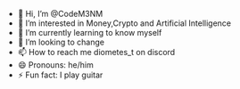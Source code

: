 - 👋 Hi, I’m @CodeM3NM
- 👀 I’m interested in Money,Crypto and Artificial Intelligence
- 🌱 I’m currently learning to know myself
- 💞️ I’m looking to change
- 📫 How to reach me diometes_t on discord
- 😄 Pronouns: he/him
- ⚡ Fun fact: I play guitar

<!---
CodeM3NM/CodeM3NM is a ✨ special ✨ repository because its `README.md` (this file) appears on your GitHub profile.
You can click the Preview link to take a look at your changes.
--->

